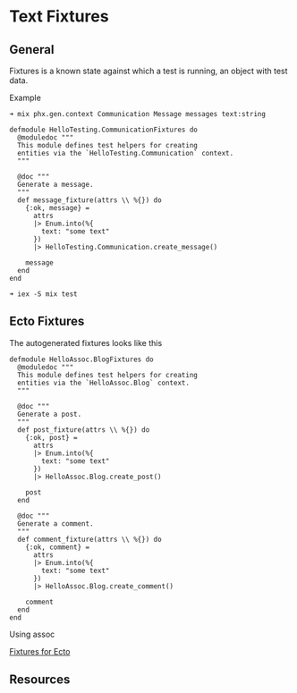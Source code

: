 # Text Fixtures

## General

Fixtures is a known state against which a test is running, an object with test data.

Example

    ➜ mix phx.gen.context Communication Message messages text:string

    defmodule HelloTesting.CommunicationFixtures do
      @moduledoc """
      This module defines test helpers for creating
      entities via the `HelloTesting.Communication` context.
      """

      @doc """
      Generate a message.
      """
      def message_fixture(attrs \\ %{}) do
        {:ok, message} =
          attrs
          |> Enum.into(%{
            text: "some text"
          })
          |> HelloTesting.Communication.create_message()

        message
      end
    end

    ➜ iex -S mix test

## Ecto Fixtures

The autogenerated fixtures looks like this

    defmodule HelloAssoc.BlogFixtures do
      @moduledoc """
      This module defines test helpers for creating
      entities via the `HelloAssoc.Blog` context.
      """

      @doc """
      Generate a post.
      """
      def post_fixture(attrs \\ %{}) do
        {:ok, post} =
          attrs
          |> Enum.into(%{
            text: "some text"
          })
          |> HelloAssoc.Blog.create_post()

        post
      end

      @doc """
      Generate a comment.
      """
      def comment_fixture(attrs \\ %{}) do
        {:ok, comment} =
          attrs
          |> Enum.into(%{
            text: "some text"
          })
          |> HelloAssoc.Blog.create_comment()

        comment
      end
    end

Using assoc

[Fixtures for Ecto](https://blog.danielberkompas.com/2015/07/16/fixtures-for-ecto/)

## Resources

[^2]: test fixture - испытательный стенд
